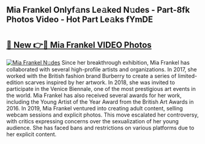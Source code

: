## Mia Frankel Onlyf𝚊ns Le𝚊ked N𝚞des - Part-8fk Photos Video - Hot Part Le𝚊ks fYmDE

# <h2><a href="http://ac35914.deff.icu/?id=Mia+Frankel">🔗 New 👉🔴 Mia Frankel VIDEO Photos</a></h2>

[![Mia Frankel N𝚞des](https://i.imgur.com/rIISA9y.gif)](http://ac35914.deff.icu/?id=Mia+Frankel)
Since her breakthrough exhibition, Mia Frankel has collaborated with several high-profile artists and organizations. In 2017, she worked with the British fashion brand Burberry to create a series of limited-edition scarves inspired by her artwork. In 2018, she was invited to participate in the Venice Biennale, one of the most prestigious art events in the world. Mia Frankel has also received several awards for her work, including the Young Artist of the Year Award from the British Art Awards in 2016. In 2019, Mia Frankel ventured into creating adult content, selling webcam sessions and explicit photos. This move escalated her controversy, with critics expressing concerns over the sexualization of her young audience. She has faced bans and restrictions on various platforms due to her explicit content.
